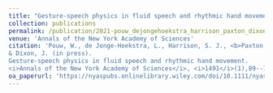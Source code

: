 ```yaml
---
title: "Gesture-speech physics in fluid speech and rhythmic hand movement"
collection: publications
permalink: /publication/2021-pouw_dejongehoekstra_harrison_paxton_dixon
venue: 'Annals of the New York Academy of Sciences'
citation: 'Pouw, W., de Jonge-Hoekstra, L., Harrison, S. J., <b>Paxton, A.</b>,
& Dixon, J. (in press).
Gesture-speech physics in fluid speech and rhythmic hand movement.
<i>Annals of the New York Academy of Sciences</i>, <i>1491</i>(1),89--105. doi: 10.1111/nyas.14532'
oa_paperurl: 'https://nyaspubs.onlinelibrary.wiley.com/doi/10.1111/nyas.14532'
---
```

